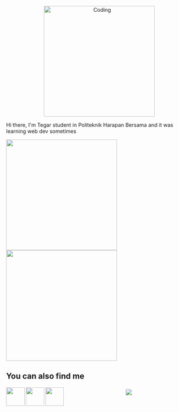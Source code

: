 <p align="center">
<img  alt="Coding" width="300" src="https://cdn.dribbble.com/users/1162077/screenshots/3848914/programmer.gif">
</p>


Hi there, I'm Tegar student in Politeknik Harapan Bersama and it was learning web dev sometimes 

<a href="http://github.com/TgrRys">
<img width="300" src="https://github-readme-stats.vercel.app/api?username=TgrRys&show_icons=true&theme=radical">
</a>

<a href="http://github.com/TgrRys">
<img width="300" src="https://github-readme-stats.vercel.app/api/top-langs/?username=TgrRys&layout=compact&theme=radical">
</a>

## You can also find me

<a href="https://instagram.com/tgr_rys"><img align="left" width="50" height="50" src="assets/ig.png?raw=true"></a>
<a href="https://www.facebook.com/tegar.santoso.372"><img align="left" width="50" height="50" src="assets/fb.png?raw=true"></a>
<a href="https://www.linkedin.com/in/tegar-risqy-yulian-santoso"><img align="left" width="50" height="50" src="assets/linkedin.png?raw=true"></a>

###
<p align="center">
<img align="center"src="https://komarev.com/ghpvc/?username=TgrRys-github-username&color=ff0099"</a>
</p>
